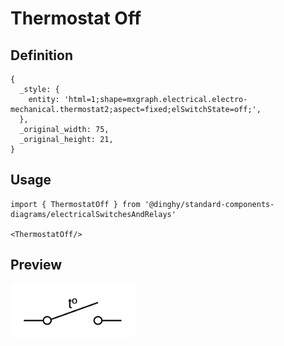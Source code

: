 # Thermostat Off

## Definition

```
{
  _style: { 
    entity: 'html=1;shape=mxgraph.electrical.electro-mechanical.thermostat2;aspect=fixed;elSwitchState=off;',
  },
  _original_width: 75,
  _original_height: 21,
}
```

## Usage

```
import { ThermostatOff } from '@dinghy/standard-components-diagrams/electricalSwitchesAndRelays'

<ThermostatOff/>
```

## Preview

<img src="./thermostat-off.png" width="200"/>
